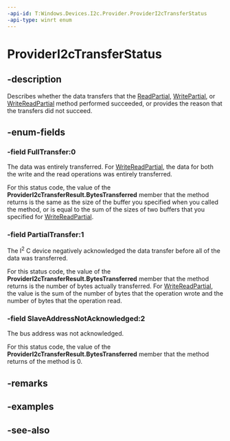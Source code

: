 ```yaml
---
-api-id: T:Windows.Devices.I2c.Provider.ProviderI2cTransferStatus
-api-type: winrt enum
---
```


<!-- Enumeration syntax
public enum Windows.Devices.I2c.Provider.ProviderI2cTransferStatus : int
-->

# ProviderI2cTransferStatus

## -description
Describes whether the data transfers that the [ReadPartial](ii2cdeviceprovider_readpartial.md), [WritePartial](ii2cdeviceprovider_writepartial.md), or [WriteReadPartial](ii2cdeviceprovider_writereadpartial.md) method performed succeeded, or provides the reason that the transfers did not succeed.

## -enum-fields
### -field FullTransfer:0
The data was entirely transferred. For [WriteReadPartial](ii2cdeviceprovider_writereadpartial.md), the data for both the write and the read operations was entirely transferred.

For this status code, the value of the **ProviderI2cTransferResult.BytesTransferred** member that the method returns is the same as the size of the buffer you specified when you called the method, or is equal to the sum of the sizes of two buffers that you specified for [WriteReadPartial](ii2cdeviceprovider_writereadpartial.md).

### -field PartialTransfer:1
The I<sup>2</sup> C device negatively acknowledged the data transfer before all of the data was transferred.

For this status code, the value of the **ProviderI2cTransferResult.BytesTransferred** member that the method returns is the number of bytes actually transferred. For [WriteReadPartial](ii2cdeviceprovider_writereadpartial.md), the value is the sum of the number of bytes that the operation wrote and the number of bytes that the operation read.

### -field SlaveAddressNotAcknowledged:2
The bus address was not acknowledged.

For this status code, the value of the **ProviderI2cTransferResult.BytesTransferred** member that the method returns of the method is 0.


## -remarks

## -examples

## -see-also